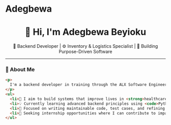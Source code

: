 # Adegbewa
<h1 align="center">👋 Hi, I'm Adegbewa Beyioku</h1>
<p align="center">🚀 Backend Developer | ⚙️ Inventory & Logistics Specialist | 🌿 Building Purpose-Driven Software</p>

---

### 🌟 About Me

```html
<p>
  I'm a backend developer in training through the ALX Software Engineering Program, with a unique background in supply chain and inventory management. My passion lies in solving real-world problems through clean, scalable code.
</p>
<ul>
  <li>🎯 I aim to build systems that improve lives in <strong>healthcare</strong>, <strong>nutrition</strong>, and <strong>inventory operations</strong>.</li>
  <li>💡 Currently learning advanced backend principles using <code>Python</code>, <code>JavaScript</code>, and <code>PHP</code>.</li>
  <li>🧪 Focused on writing maintainable code, test cases, and refining my debugging process.</li>
  <li>💼 Seeking internship opportunities where I can contribute to impactful software and grow with a team.</li>
</ul>
